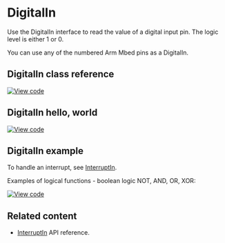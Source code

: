 # DigitalIn

Use the DigitalIn interface to read the value of a digital input pin. The logic level is either 1 or 0.

You can use any of the numbered Arm Mbed pins as a DigitalIn.

## DigitalIn class reference

[![View code](https://www.mbed.com/embed/?type=library)](https://os.mbed.com/docs/mbed-os/v6.5/mbed-os-api-doxy/classmbed_1_1_digital_in.html)

## DigitalIn hello, world

[![View code](https://www.mbed.com/embed/?url=https://github.com/ARMmbed/mbed-os-snippet-DigitalIn_ex_1/tree/v6.5)](https://github.com/ARMmbed/mbed-os-snippet-DigitalIn_ex_1/blob/v6.5/main.cpp)

## DigitalIn example

To handle an interrupt, see [InterruptIn](interruptin.html).

Examples of logical functions - boolean logic NOT, AND, OR, XOR:

[![View code](https://www.mbed.com/embed/?url=https://github.com/ARMmbed/mbed-os-snippet-DigitalIn_ex_2/tree/v6.5)](https://github.com/ARMmbed/mbed-os-snippet-DigitalIn_ex_2/blob/v6.5/main.cpp)

## Related content

- [InterruptIn](interruptin.html) API reference.
